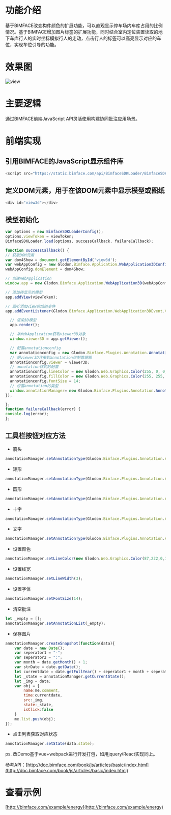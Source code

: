 # 功能介绍

基于BIMFACE改变构件颜色的扩展功能，可以直观显示停车场内车库占用的比例情况。基于BIMFACE增加图片标签的扩展功能，同时结合室内定位装置读取的地下车库行人的实时坐标模拟行人的走动，点击行人的标签可以高亮显示对应的车位，实现车位引导的功能。

# 效果图
![view](resources/img/view.jpg)

# 主要逻辑

通过BIMFACE前端JavaScript API灵活使用构建协同批注应用场景。

# 前端实现

## 引用BIMFACE的JavaScript显示组件库
```javascript
<script src="https://static.bimface.com/api/BimfaceSDKLoader/BimfaceSDKLoader@latest-release.js" charset="utf-8"></script>
```
## 定义DOM元素，用于在该DOM元素中显示模型或图纸
```javascript
<div id="view3d"></div>
```
## 模型初始化
```javascript
var options = new BimfaceSDKLoaderConfig();
options.viewToken = viewToken;
BimfaceSDKLoader.load(options, successCallback, failureCallback);

function successCallback() {
// 获取DOM元素
var dom4Show = document.getElementById('view3d');
var webAppConfig = new Glodon.Bimface.Application.WebApplication3DConfig();
webAppConfig.domElement = dom4Show;

// 创建WebApplication
window.app = new Glodon.Bimface.Application.WebApplication3D(webAppConfig);

// 添加待显示的模型
app.addView(viewToken);

// 监听添加view完成的事件
app.addEventListener(Glodon.Bimface.Application.WebApplication3DEvent.ViewAdded, function () {

  // 渲染3D模型
  app.render();

  // 从WebApplication获取viewer3D对象
  window.viewer3D = app.getViewer();

  // 配置annotationconfig
  var annotationconfig = new Glodon.Bimface.Plugins.Annotation.AnnotationManagerConfig();
  // 把viewer3D注册到annotation绘制管理器
  annotationconfig.viewer = viewer3D;
  // annotation样式的配置
  annotationconfig.lineColor = new Glodon.Web.Graphics.Color(255, 0, 0, 1);
  annotationconfig.fillColor = new Glodon.Web.Graphics.Color(255, 255, 255, 0);
  annotationconfig.fontSize = 14;
  // 设置annotation的类型
  window.annotationManager= new Glodon.Bimface.Plugins.Annotation.AnnotationManager(annotationconfig);
});

};
function failureCallback(error) {
console.log(error);
};

```
## 工具栏按钮对应方法
  * 箭头
```javascript
annotationManager.setAnnotationType(Glodon.Bimface.Plugins.Annotation.AnnotationTypeOption.Arrow);
```		
  * 矩形
```javascript
annotationManager.setAnnotationType(Glodon.Bimface.Plugins.Annotation.AnnotationTypeOption.Rectangle);
```
  * 圆形
```javascript
annotationManager.setAnnotationType(Glodon.Bimface.Plugins.Annotation.AnnotationTypeOption.Circle);
```
  * 十字
```javascript
annotationManager.setAnnotationType(Glodon.Bimface.Plugins.Annotation.AnnotationTypeOption.Cross);
```
  * 文字
```javascript
annotationManager.setAnnotationType(Glodon.Bimface.Plugins.Annotation.AnnotationTypeOption.Text);
```
  * 设置颜色
```javascript
annotationManager.setLineColor(new Glodon.Web.Graphics.Color(87,222,0,1));
```
  * 设置线宽
```javascript
annotationManager.setLineWidth(3);
```
  * 设置字体
```javascript
annotationManager.setFontSize(14);
```
  * 清空批注
```javascript
let _empty = [];
annotationManager.setAnnotationList(_empty);
```
  * 保存图片
```javascript
annotationManager.createSnapshot(function(data){
	var date = new Date();
	var seperator1 = "-";
	var seperator2 = ":";
	var month = date.getMonth() + 1;
	var strDate = date.getDate();
	let currentdate = date.getFullYear() + seperator1 + month + seperator1 + strDate + " " + date.getHours() + seperator2 + date.getMinutes() + seperator2 + date.getSeconds();
	let _state = annotationManager.getCurrentState();
	let _img = data;
	var obj = {
		name:me.comment,
		time:currentdate,
		src:_img,
		state:_state,
		isClick:false
	}
	me.list.push(obj);
});
```
  * 点击列表获取对应状态
```javascript
annotationManager.setState(data.state);
```



ps. 改Demo基于vue+webpack进行开发打包，如用jquery/React实现同上。

参考API：[http://doc.bimface.com/book/js/articles/basic/index.html](http://doc.bimface.com/book/js/articles/basic/index.html)

# 查看示例

[http://bimface.com/example/energy](http://bimface.com/example/energy)
